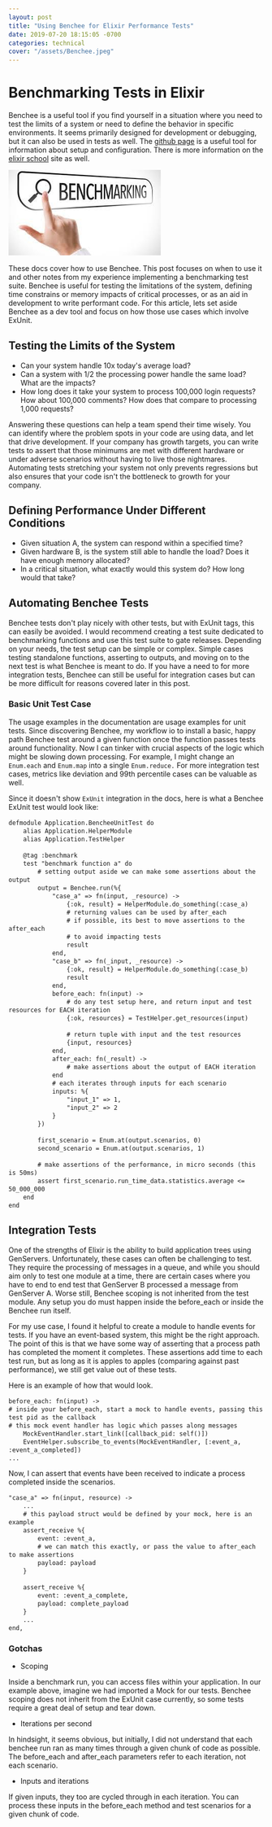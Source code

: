 ```yaml
---
layout: post
title: "Using Benchee for Elixir Performance Tests"
date: 2019-07-20 18:15:05 -0700
categories: technical
cover: "/assets/Benchee.jpeg"
---
```

# Benchmarking Tests in Elixir

Benchee is a useful tool if you find yourself in a situation where you need to test the limits of a system or need to define the behavior in specific environments. It seems primarily designed for development or debugging, but it can also be used in tests as well. The [github page](https://github.com/bencheeorg/benchee) is a useful tool for information about setup and configuration. There is more information on the [elixir school](https://elixirschool.com/en/lessons/libraries/benchee/) site as well.

![Benchee](/assets/Benchee.jpeg)

These docs cover how to use Benchee. This post focuses on when to use it and other notes from my experience implementing a benchmarking test suite.  Benchee is useful for testing the limitations of the system, defining time constrains or memory impacts of critical processes, or as an aid in development to write performant code.  For this article, lets set aside Benchee as a dev tool and focus on how those use cases which involve ExUnit.

## Testing the Limits of the System
* Can your system handle 10x today's average load?
* Can a system with 1/2 the processing power handle the same load?  What are the impacts?
* How long does it take your system to process 100,000 login requests?  How about 100,000 comments?  How does that compare to processing 1,000 requests?

Answering these questions can help a team spend their time wisely.  You can identify where the problem spots in your code are using data, and let that drive development.  If your company has growth targets, you can write tests to assert that those minimums are met with different hardware or under adverse scenarios without having to live those nightmares.  Automating tests stretching your system not only prevents regressions but also ensures that your code isn't the bottleneck to growth for your company.

## Defining Performance Under Different Conditions

* Given situation A, the system can respond within a specified time?
* Given hardware B, is the system still able to handle the load?  Does it have enough memory allocated?
* In a critical situation, what exactly would this system do?  How long would that take?

## Automating Benchee Tests

Benchee tests don't play nicely with other tests, but with ExUnit tags, this can easily be avoided.  I would recommend creating a test suite dedicated to benchmarking functions and use this test suite to gate releases.  Depending on your needs, the test setup can be simple or complex. Simple cases testing standalone functions, asserting to outputs, and moving on to the next test is what Benchee is meant to do.  If you have a need to for more integration tests, Benchee can still be useful for integration cases but can be more difficult for reasons covered later in this post.

### Basic Unit Test Case

The usage examples in the documentation are usage examples for unit tests.  Since discovering Benchee, my workflow io to install a basic, happy path Benchee test around a given function once the function passes tests around functionality.  Now I can tinker with crucial aspects of the logic which might be slowing down processing.  For example, I might change an `Enum.each` and `Enum.map` into a single `Enum.reduce.`  For more integration test cases, metrics like deviation and 99th percentile cases can be valuable as well.

Since it doesn't show `ExUnit` integration in the docs, here is what a Benchee ExUnit test would look like:

```
defmodule Application.BencheeUnitTest do
    alias Application.HelperModule
    alias Application.TestHelper

    @tag :benchmark
    test "benchmark function a" do
        # setting output aside we can make some assertions about the output
        output = Benchee.run(%{
            "case_a" => fn(input, _resource) ->
                {:ok, result} = HelperModule.do_something(:case_a)
                # returning values can be used by after_each
                # if possible, its best to move assertions to the after_each
                # to avoid impacting tests
                result
            end,
            "case_b" => fn(_input, _resource) ->
                {:ok, result} = HelperModule.do_something(:case_b)
                result
            end,
            before_each: fn(input) ->
                # do any test setup here, and return input and test resources for EACH iteration
                {:ok, resources} = TestHelper.get_resources(input)

                # return tuple with input and the test resources
                {input, resources}
            end,
            after_each: fn(_result) ->
                # make assertions about the output of EACH iteration
            end
            # each iterates through inputs for each scenario
            inputs: %{
                "input_1" => 1,
                "input_2" => 2
            }
        })

        first_scenario = Enum.at(output.scenarios, 0)
        second_scenario = Enum.at(output.scenarios, 1)

        # make assertions of the performance, in micro seconds (this is 50ms)
        assert first_scenario.run_time_data.statistics.average <= 50_000_000
    end
end
```


## Integration Tests

One of the strengths of Elixir is the ability to build application trees using GenServers.  Unfortunately, these cases can often be challenging to test.  They require the processing of messages in a queue, and while you should aim only to test one module at a time, there are certain cases where you have to end to end test that GenServer B processed a message from GenServer A.  Worse still, Benchee scoping is not inherited from the test module.  Any setup you do must happen inside the before_each or inside the Benchee run itself.

For my use case, I found it helpful to create a module to handle events for tests.  If you have an event-based system, this might be the right approach.  The point of this is that we have some way of asserting that a process path has completed the moment it completes.  These assertions add time to each test run, but as long as it is apples to apples (comparing against past performance), we still get value out of these tests.

Here is an example of how that would look.

```
before_each: fn(input) ->
# inside your before_each, start a mock to handle events, passing this test pid as the callback
# this mock event handler has logic which passes along messages
    MockEventHandler.start_link([callback_pid: self()])
    EventHelper.subscribe_to_events(MockEventHandler, [:event_a, :event_a_completed])
...
```

Now, I can assert that events have been received to indicate a process completed inside the scenarios.

```
"case_a" => fn(input, resource) ->
    ...
    # this payload struct would be defined by your mock, here is an example
    assert_receive %{
        event: :event_a,
        # we can match this exactly, or pass the value to after_each to make assertions
        payload: payload
    }

    assert_receive %{
        event: :event_a_complete,
        payload: complete_payload
    }
    ...
end,
```

### Gotchas

* Scoping

Inside a benchmark run, you can access files within your application.  In our example above, imagine we had imported a Mock for our tests.  Benchee scoping does not inherit from the ExUnit case currently, so some tests require a great deal of setup and tear down.

* Iterations per second

In hindsight, it seems obvious, but initially, I did not understand that each benchee run ran as many times through a given chunk of code as possible. The before_each and after_each parameters refer to each iteration, not each scenario.

* Inputs and iterations

If given inputs, they too are cycled through in each iteration.  You can process these inputs in the before_each method and test scenarios for a given chunk of code.

